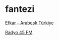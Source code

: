 # fantezi

[Efkar - Arabesk Türkiye](https://playerservices.streamtheworld.com/api/livestream-redirect/SC008_SO1.mp3)

[Radyo 45 FM](http://178.32.4.127:8358//stream/1/?icy=http)

